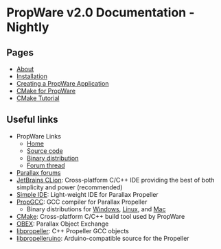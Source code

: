 PropWare v2.0 Documentation - Nightly
=====================================

Pages
-----
  * [About](./md_About.html)
  * [Installation](./md_Install.html)
  * [Creating a PropWare Application](./md_AppDeployment.html)
  * [CMake for PropWare](./md_CMakeForPropware.html)
  * [CMake Tutorial](./md_CMakeTutorial.html)

Useful links
------------
* PropWare Links
    * [Home](http://david.zemon.name/PropWare)
    * [Source code](https://github.com/DavidZemon/PropWare)
    * [Binary distribution](http://david.zemon.name/downloads/PropWare_Binaries/)
    * [Forum thread](http://forums.parallax.com/showthread.php/157005-FYI-PropWare-Complete-build-system-and-library-for-PropGCC)
* [Parallax forums](http://forums.parallax.com/forumdisplay.php/65-Propeller-1-Multicore-Microcontroller)
* [JetBrains CLion](http://www.jetbrains.com/clion/): Cross-platform C/C++ IDE providing the best of both simplicity and 
  power (recommended)
* [Simple IDE](http://learn.parallax.com/node/640): Light-weight IDE for Parallax Propeller 
* [PropGCC](https://code.google.com/p/propgcc/): GCC compiler for Parallax Propeller
    * Binary distributions for [Windows](http://david.zemon.name/downloads/PropGCC-win_v1_0_0.zip),
      [Linux](http://david.zemon.name/downloads/PropGCC-linux_v1_0_0.tar.gz), and 
      [Mac](http://david.zemon.name/downloads/PropGCC-osx_10.6.8_v1_0_0.tar.gz)
* [CMake](http://www.cmake.org/): Cross-platform C/C++ build tool used by PropWare
* [OBEX](http://obex.parallax.com/): Parallax Object Exchange
* [libpropeller](https://github.com/libpropeller/libpropeller): C++ Propeller GCC objects
* [libpropelleruino](https://code.google.com/p/lib-propelleruino/): Arduino-compatible source for the Propeller
